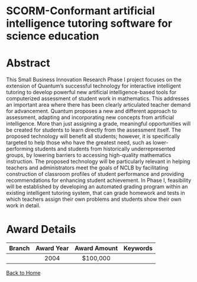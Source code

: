 
SCORM-Conformant artificial intelligence tutoring software for science education
================================================================================

# Abstract


This Small Business Innovation Research Phase I project focuses on the extension of Quantum’s successful technology for interactive intelligent tutoring to develop powerful new artificial intelligence-based tools for computerized assessment of student work in mathematics. This addresses an important area where there has been clearly articulated teacher demand for advancement. Quantum proposes a new and different approach to assessment, adapting and incorporating new concepts from artificial intelligence. More than just assigning a grade, meaningful opportunities will be created for students to learn directly from the assessment itself. The proposed technology will benefit all students; however, it is specifically targeted to help those who have the greatest need, such as lower-performing students and students from historically underrepresented groups, by lowering barriers to accessing high-quality mathematics instruction. The proposed technology will be particularly relevant in helping teachers and administrators meet the goals of NCLB by facilitating construction of classroom profiles of student performance and providing recommendations for enhancing student achievement. In Phase I, feasibility will be established by developing an automated grading program within an existing intelligent tutoring system, that can grade homework and tests in which teachers assign their own problems and students show their own work in detail.  

# Award Details

|Branch|Award Year|Award Amount|Keywords|
| :---: | :---: | :---: | :---: |
||2004|$100,000||
  
  


[Back to Home](https://github.com/chrischow/dod_sbir_awards/JH/#2309)
